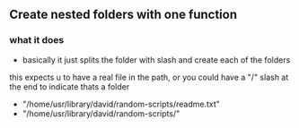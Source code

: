 ## Create nested folders with one function

### what it does
- basically it just splits the folder with slash and create each of the folders

this expects u to have a real file in the path, or you could have a "/" slash at the end to indicate thats a folder
- "/home/usr/library/david/random-scripts/readme.txt"
- "/home/usr/library/david/random-scripts/"
